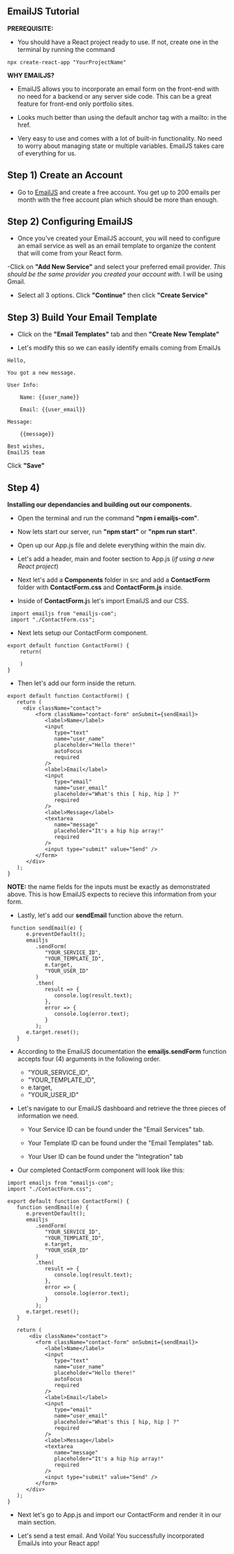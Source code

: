 ## EmailJS Tutorial


**PREREQUISITE:** 
- You should have a React project ready to use. If not, create one in the terminal by running the command 

```
npx create-react-app "YourProjectName"
```

**WHY EMAILJS?** 

- EmailJS allows you to incorporate an email form on the front-end with no need for a backend or any server side code. This can be a great feature for front-end only portfolio sites. 

- Looks much better than using the default anchor tag with a mailto: in the href.

- Very easy to use and comes with a lot of built-in functionality. No need to worry about managing state or multiple variables. EmailJS takes care of everything for us.



## Step 1) Create an Account



- Go to [EmailJS](https://www.emailjs.com/) and create a free account. You get up to 200 emails per month with the free account plan which should be more than enough.



## Step 2) Configuring EmailJS



- Once you've created your EmailJS account, you will need to configure an email service as well as an email template to organize the content that will come from your React form.

-Click on **"Add New Service"** and select your preferred email provider. *This should be the same provider you created your account with*. I will be using Gmail.

- Select all 3 options. Click **"Continue"** then click **"Create Service"**



## Step 3) Build Your Email Template



- Click on the  **"Email Templates"** tab and then **"Create New Template"**

- Let's modify this so we can easily identify emails coming from EmailJs

```
Hello,

You got a new message.

User Info:

    Name: {{user_name}}

    Email: {{user_email}}

Message:

    {{message}}

Best wishes,
EmailJS team
```

Click **"Save"**



## Step 4) 



**Installing our dependancies and building out our components.**

- Open the terminal and run the command **"npm i emailjs-com"**.

- Now lets start our server, run **"npm  start"** or **"npm run start"**.

- Open up our App.js file and delete everything within the main div.

- Let's add a header, main and footer section to App.js (*if using a new React project*)

- Next let's add a **Components** folder in src and add a **ContactForm** folder with **ContactForm.css** and **ContactForm.js** inside.

- Inside of **ContactForm.j**s let's import EmailJS and our CSS.

```
 import emailjs from "emailjs-com";
 import "./ContactForm.css";
```

- Next lets setup our ContactForm component.


```
export default function ContactForm() {
    return(

    )
}
```


- Then let's add our form inside the return.


```
export default function ContactForm() {
   return (
     <div className="contact">
         <form className="contact-form" onSubmit={sendEmail}>
            <label>Name</label>
            <input
               type="text"
               name="user_name"
               placeholder="Hello there!"
               autoFocus
               required
            />
            <label>Email</label>
            <input
               type="email"
               name="user_email"
               placeholder="What's this [ hip, hip ] ?"
               required
            />
            <label>Message</label>
            <textarea
               name="message"
               placeholder="It's a hip hip array!"
               required
            />
            <input type="submit" value="Send" />
         </form>
      </div>
   );
}
```

**NOTE:** the name fields for the inputs must be exactly as demonstrated above. This is how EmailJS expects to recieve this information from your form.


- Lastly, let's add our **sendEmail** function above the return.

```
 function sendEmail(e) {
      e.preventDefault();
      emailjs
         .sendForm(
            "YOUR_SERVICE_ID",
            "YOUR_TEMPLATE_ID",
            e.target,
            "YOUR_USER_ID"
         )
         .then(
            result => {
               console.log(result.text);
            },
            error => {
               console.log(error.text);
            }
         );
      e.target.reset();
   }

```

- According to the EmailJS documentation the **emailjs.sendForm** function accepts four (4) arguments in the following order.


    - "YOUR_SERVICE_ID",
    - "YOUR_TEMPLATE_ID",
    - e.target,
    - "YOUR_USER_ID"


- Let's navigate to our EmailJS dashboard and retrieve the three pieces of information we need.


    - Your Service ID can be found under the "Email Services" tab.

    - Your Template ID can be found under the "Email Templates" tab.

    - Your User ID can be found under the "Integration" tab


- Our completed ContactForm component will look like this:


```
import emailjs from "emailjs-com";
import "./ContactForm.css";

export default function ContactForm() {
   function sendEmail(e) {
      e.preventDefault();
      emailjs
         .sendForm(
            "YOUR_SERVICE_ID",
            "YOUR_TEMPLATE_ID",
            e.target,
            "YOUR_USER_ID"
         )
         .then(
            result => {
               console.log(result.text);
            },
            error => {
               console.log(error.text);
            }
         );
      e.target.reset();
   }

   return (
       <div className="contact">
         <form className="contact-form" onSubmit={sendEmail}>
            <label>Name</label>
            <input
               type="text"
               name="user_name"
               placeholder="Hello there!"
               autoFocus
               required
            />
            <label>Email</label>
            <input
               type="email"
               name="user_email"
               placeholder="What's this [ hip, hip ] ?"
               required
            />
            <label>Message</label>
            <textarea
               name="message"
               placeholder="It's a hip hip array!"
               required
            />
            <input type="submit" value="Send" />
         </form>
      </div>
   );
}

```


- Next let's go to App.js and import our ContactForm and render it in our main section.


- Let's send a test email. And Voila! You successfully incorporated EmailJs into your React app! 